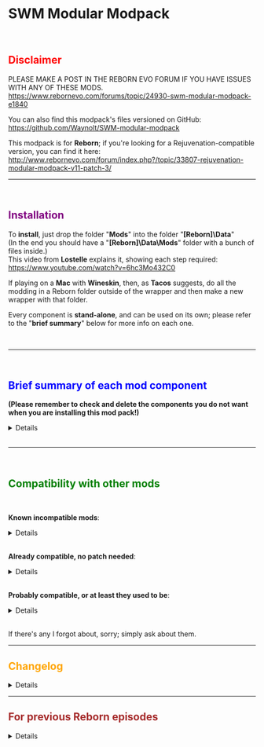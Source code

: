 # SWM Modular Modpack
​
## <span style="color:red"> **Disclaimer** </span>
PLEASE MAKE A POST IN THE REBORN EVO FORUM IF YOU HAVE ISSUES WITH ANY OF THESE MODS.<br />
https://www.rebornevo.com/forums/topic/24930-swm-modular-modpack-e1840
<br />

You can also find this modpack's files versioned on GitHub:<br />
https://github.com/Waynolt/SWM-modular-modpack 
<br />

This modpack is for **Reborn**; if you're looking for a Rejuvenation-compatible version, you can find it here:<br />
http://www.rebornevo.com/forum/index.php?/topic/33807-rejuvenation-modular-modpack-v11-patch-3/
<br />

--------------------------------------------------

<br />

## <span style="color:purple"> **Installation** </span>

To **install**, just drop the folder "**Mods**" into the folder "**[Reborn]\Data**"<br />
(In the end you should have a "**[Reborn]\Data\Mods**" folder with a bunch of files inside.)<br />
This video from **Lostelle** explains it, showing each step required: https://www.youtube.com/watch?v=6hc3Mo432C0
<br />
 
If playing on a **Mac** with **Wineskin**, then, as **Tacos** suggests, do all the modding in a Reborn folder outside of the wrapper and then make a new wrapper with that folder.

Every component is **stand-alone**, and can be used on its own; please refer to the "**brief summary**" below for more info on each one.

<br />

--------------------------------------------------

<br />

## <span style="color:blue"> **Brief summary of each mod component** </span>

 

**(Please remember to check and delete the components you do not want when you are installing this mod pack!)**

 
<details>

* "**SWM - ChooseStarter**": while you are in the starter selection room, you can select your starter (as if you wanted to give it an item) and use the "Change starter" option to randomize or choose its species.
<br />

* "**SWM - EvOverflow**": if your mon's EV in any stat would go over 252, without breaking the 510 overall limit, then you are offered the choice to improve its IV, at the cost of resetting that EV.<br />
If instead you use friendship berries at 0 EV you are offered the choice to reduce the IV.
Use the password "noevcap" to disable EVs being lowered to make room for new gains when reaching the 510 overall limit.
<br />

* "**SWM - ItemRadar**" changes the ItemFinder so that, when activated, it stays on and marks hidden items on the game map.<br />
(Alternative graphics by **Player_Null_Name**  : https://www.rebornevo.com/forums/topic/24930-swm-modular-modpack-e19/?do=findComment&comment=808102 <br />
Alternative graphics by **Xander** : https://www.rebornevo.com/forums/topic/24930-swm-modular-modpack-e19/?do=findComment&comment=835844 <br />
Alternative graphics by **SimplyEmy** : https://www.rebornevo.com/forums/topic/24930-swm-modular-modpack-e19/?do=findComment&comment=971656 <br />
To use them, download the .png image attached to the linked post and use it to replace the mod's default "SWM - ItemRadar.png" file)
<br />

* "**SWM - LearnEggMoves**" lets the move relearner teach any egg move.
<br />

* "**SWM - MiningForRich**": while mining the wall won't collapse, but mining further costs cumulatively more and more money (spent on materials to build a tunnel, of course :P ).
<br />

* "**SWM - NoTMXAnimations**" hides the TM animations for using Cut, Strength, etc, out of battle.
<br />

* "**SWM - PredictRelationshipValues**" makes the move Psychic usable out of combat, and using it lets you know each npc's relationship value.
<br />

* "**SWM - RestToWait**" makes the move Rest usable out of combat, and using it lets you wait for some simulated time.
<br />

* "**SWM - SharedPC**" makes the last box in the PC shared amongst savegames: mons you put in it will be there if you start a new game or load a different savegame.
If updating from E18: please note that you have to load up your latest savegame and save once in E19 in order to use the Shared Box in a new game.
<br />

* "**SWM - TypeBattleAnnouncer**" causes the announcer to say the species and typing of opponent mons about to enter the field instead of their names.
<br />

* "**SWM - TypeBattleIcons**" shows each mon's type in battle.
<br />

</details>

<br />

--------------------------------------------------

<br />

## <span style="color:green"> **Compatibility with other mods** </span>

<br />

**Known incompatible mods**:
<details>

* None yet

</details> 

<br />

**Already compatible, no patch needed**:
<details>

* Any mod that doesn't add files to the **Mods** folder.
* Any mod that doesn't change the **Scripts.rxdata** file.
* The E19 version of the **Sandbox Mode** is fully compatible.
* The E19 version of the **Additional Options** mod is fully compatible.
* **Pyrolusitium Z** is compatible, but you have to follow its install instructions.

</details>

<br />

**Probably compatible, or at least they used to be**:
<details>

* The E19 version of the **Plates of Arceus** mod would be fully compatible. 

</details>

<br />

If there's any I forgot about, sorry; simply ask about them.
 

--------------------------------------------------


## <span style="color:orange"> **Changelog** </span>
 
<details>

v76
* Added TypeBattleAnnouncer.

v75
* Bugfix for the itemfinder mod.

v74
* Relaceshionship?

v73
* Aevian Misdreavus is a thing.

v72
* EvOverflow only lowers EVs if the mon is holding a power item.

v71
* Updated a variable name in MiningForRich to ensure compatibility with the Additional Options mod.

v70
* Shared PC will no longer nuke your Shared Box if you save a new game without ever accessing the PC.

v69
* Added RestToWait.
* Better starter room check for ChooseStarter.

v68
* Updated for E19.

v67
* Added LocalSavegames.

v66
* EvOverflow has been edited to be compatible with Redux.


v65
* UnrealTime no longer blocks the Lottery minigame (there are easier ways to cheat, after all).


v64
* SWM has been updated to 18.4.

* UnrealTime has been split into two components.


v63
* SharedPC should now be compatible with the Mac version of the game.


v62
* Fixed a bug in BagSortByType.


v61
* SharedPC notifies if the game is not updated to Episode 18.2.


v60
* SharedPC is updated to Episode 18.2.


v59
* SharedPC should now be able to detect corrupted SharedPC.rxdata files and prevent them from being loaded.


v58
* ChooseStarter can now be used to get any Drapion form, modded or not.


v57
* Pickup chance can now be changed using another mod.


v56
* Added a check to ItemRadar to prevent an error.


v55
* Added an option for NoTMXNeeded.


v54
* Added NoHpAnimation.


v53
* Mouse can now select/deselect the button for Z moves/mega evolution/ultra burst.


v52
* Added WildEncounterRates.


v51
* UnrealTime's timescale customization is now handled by another mod.


v50
* Changed the order of the TMXs in NoTMXNeeded.


v49
* SetWeather now tries to prevent a crash by resetting the weather calendar before changing it.


v48
* Added EvOverflow.

* ExpShareFullTeam now tries to show the Exp gained only once per defeated foe.


v47
* UnrealTime's timescale can now be customized.


v46
* Added FindInPC.

* Added MultiSelectPC.


v45
* Added PredictRelationshipValues.

* The moves in NoTMXNeeded are now sorted alphabetically.


v44
* ChooseStarter now also checks for the number of badges.


v43
* Removed an unexpected break from NoTmxNeeded.

* Improved bitmaps' creation in ShowStatBoosts.


v42
* LearnEggMoves now lists incense-bred moves too.


v41
* ChooseStarter and NoTMXNeeded are no longer fused together.

* ChooseStarter now accepts partial names when looking for the chosen species.

* NoTMXNeeded's menu entries are now grouped together in a submenu.


v40
* Added ShowStatBoosts.


v39
* Mouse should no longer indirectly overwrite the speed-up key.


v38
* Added a version check to every component of this modpack.


v37
* Updated the modpack to E18.

* Added AAA.

* Added BagSortByType.

* Added Mouse.

* Removed EggPicking (a derivative of it is included in the unmodded E18).


v36
* NoTMXNeeded is now compatible with another mod's option.

* Added MiningForRich.


v35
* EggPicking got polished up a bit.


v34
* Code improvement for ItemRadar.


v33
* PickupQoL now also affects Honey Gather.


v32
* Added InfiniteBackups, and changed SharedPC to accomodate its edits.

* Removed Insurgence (redundant, since another mod offers the same functionality).


v31
* Added Insurgence.


v30
* v29 was a lie.


v29
* ExpShareFullTeam now accepts another mod's option.


v28
* UnrealTime now includes an on-screen clock.


v27
* Fixed interaction between EggPicking and the Follower mod.


v26

* Fixed a crash with ExpShareFullTeam when fighting double battles while having an incomplete party.


v25
* Fixed a typo in EggPicking.
* ItemsBan accidentally banned pokeballs too.


v24
* Slight code improvement for SharedPC, EggPicking, and ExpShareFullTeam.
* Added module ItemsBan


v23
* Started changelog.

</details>
 
 

--------------------------------------------------

 

## <span style="color:brown"> **For previous Reborn episodes** </span>

 
<details>

Episode 18 <br />
* Download: https://drive.google.com/open?id=1iuvk4uLSRV4VEMF0Gp5wdv9d5MmlZ-ez <br />


Episode 17 <br />
* Download: https://drive.google.com/file/d/1pemW487Qt9kMKQnxS4rhdjamnw0pjhAN/view?usp=sharing <br />
* Compatibility patches: (install the mod, then SWM, then the patch)<br />
  * **Personthing**'s **Follower mod**: https://drive.google.com/open?id=1gov02z03QCcFKw42xhklxpO5vQNIm6Yw <br />
  * **DerxwnaKapsyla**'s **Sandbox mod**: https://drive.google.com/open?id=1jTyAkNqMHjuaU6qDMoB893z12ZNZmJK4 <br />


Episode 16 <br />
* Download: https://drive.google.com/open?id=0B4XiRtkwr4blLXdlX29BU3ZZQ0E <br />

</details>
